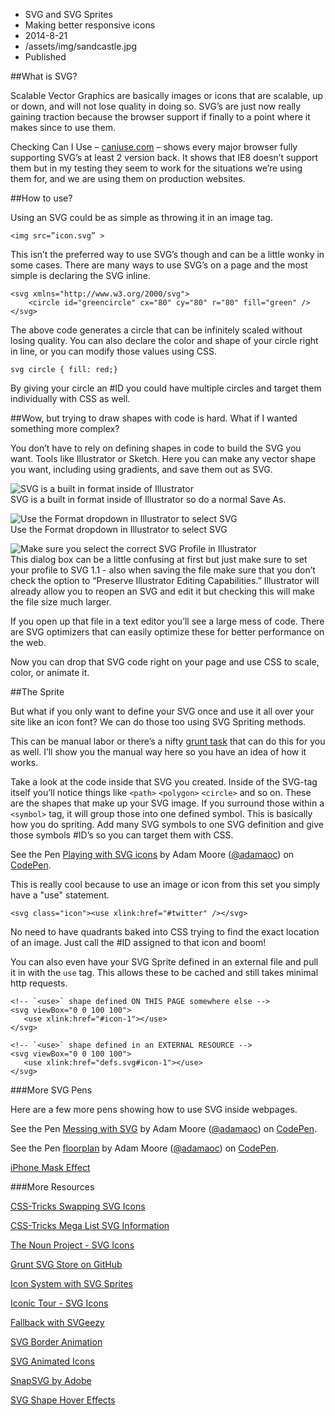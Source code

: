 * SVG and SVG Sprites
* Making better responsive icons
* 2014-8-21
* /assets/img/sandcastle.jpg
* Published

##What is SVG? 

Scalable Vector Graphics are basically images or icons that are scalable, up or down, and will not lose quality in doing so. SVG’s are just now really gaining traction because the browser support if finally to a point where it makes since to use them. 

Checking Can I Use – [caniuse.com](http://caniuse.com/#search=svg) – shows every major browser fully supporting SVG’s at least 2 version back. It shows that IE8 doesn’t support them but in my testing they seem to work for the situations we’re using them for, and we are using them on production websites. 

##How to use?

Using an SVG could be as simple as throwing it in an image tag. 

```
<img src=”icon.svg” >
```

This isn’t the preferred way to use SVG’s though and can be a little wonky in some cases. There are many ways to use SVG’s on a page and the most simple is declaring the SVG inline.   

```
<svg xmlns="http://www.w3.org/2000/svg">
    <circle id="greencircle" cx="80" cy="80" r="80" fill="green" />
</svg>
```    

The above code generates a circle that can be infinitely scaled without losing quality. You can also declare the color and shape of your circle right in line, or you can modify those values using CSS.   

```
svg circle { fill: red;}
```   

By giving your circle an #ID you could have multiple circles and target them individually with CSS as well. 

##Wow, but trying to draw shapes with code is hard. What if I wanted something more complex?

You don’t have to rely on defining shapes in code to build the SVG you want. Tools like Illustrator or Sketch. Here you can make any vector shape you want, including using gradients, and save them out as SVG. 

![SVG is a built in format inside of Illustrator](http://ampnetmedia.com/assets/img/SVG/SVG-illustrator-saveas-ampnet.jpg)   
SVG is a built in format inside of Illustrator so do a normal Save As.

![Use the Format dropdown in Illustrator to select SVG](http://ampnetmedia.com/assets/img/SVG/SVG-illustrator-format-svg-ampnet.jpg)   
Use the Format dropdown in Illustrator to select SVG

![Make sure you select the correct SVG Profile in Illustrator](http://ampnetmedia.com/assets/img/SVG/SVG-illustrator-svg-profile-ampnet.jpg)   
This dialog box can be a little confusing at first but just make sure to set your profile to SVG 1.1 - also when saving the file make sure that you don’t check the option to “Preserve Illustrator Editing Capabilities.” Illustrator will already allow you to reopen an SVG and edit it but checking this will make the file size much larger.  

If you open up that file in a text editor you’ll see a large mess of code. There are SVG optimizers that can easily optimize these for better performance on the web. 

Now you can drop that SVG code right on your page and use CSS to scale, color, or animate it. 

##The Sprite

But what if you only want to define your SVG once and use it all over your site like an icon font? We can do those too using SVG Spriting methods.

This can be manual labor or there’s a nifty [grunt task](https://github.com/FWeinb/grunt-svgstore) that can do this for you as well. I’ll show you the manual way here so you have an idea of how it works. 

Take a look at the code inside that SVG you created. Inside of the SVG-tag itself you’ll notice things like `<path>` `<polygon>` `<circle>` and so on.  These are the shapes that make up your SVG image. If you surround those within a `<symbol>` tag, it will group those into one defined symbol. This is basically how you do spriting. Add many SVG symbols to one SVG definition and give those symbols #ID’s so you can target them with CSS. 

<p data-height="268" data-theme-id="0" data-slug-hash="hoKBq" data-default-tab="result" class='codepen'>See the Pen <a href='http://codepen.io/adamaoc/pen/hoKBq/'>Playing with SVG icons</a> by Adam Moore (<a href='http://codepen.io/adamaoc'>@adamaoc</a>) on <a href='http://codepen.io'>CodePen</a>.</p>
<script async src="//codepen.io/assets/embed/ei.js"></script>

This is really cool because to use an image or icon from this set you simply have a "use" statement.

```
<svg class="icon"><use xlink:href="#twitter" /></svg>
```

No need to have quadrants baked into CSS trying to find the exact location of an image. Just call the #ID assigned to that icon and boom!

You can also even have your SVG Sprite defined in an external file and pull it in with the `use` tag. This allows these to be cached and still takes minimal http requests. 

```
<!-- `<use>` shape defined ON THIS PAGE somewhere else -->
<svg viewBox="0 0 100 100">
   <use xlink:href="#icon-1"></use>
</svg>

<!-- `<use>` shape defined in an EXTERNAL RESOURCE -->
<svg viewBox="0 0 100 100">
   <use xlink:href="defs.svg#icon-1"></use>
</svg>
```

###More SVG Pens

Here are a few more pens showing how to use SVG inside webpages.   


<p data-height="268" data-theme-id="0" data-slug-hash="hIqxG" data-default-tab="result" class='codepen'>See the Pen <a href='http://codepen.io/adamaoc/pen/hIqxG/'>Messing with SVG</a> by Adam Moore (<a href='http://codepen.io/adamaoc'>@adamaoc</a>) on <a href='http://codepen.io'>CodePen</a>.</p>
<script async src="//codepen.io/assets/embed/ei.js"></script>


<p data-height="268" data-theme-id="0" data-slug-hash="tuCGk" data-default-tab="result" class='codepen'>See the Pen <a href='http://codepen.io/adamaoc/pen/tuCGk/'>floorplan</a> by Adam Moore (<a href='http://codepen.io/adamaoc'>@adamaoc</a>) on <a href='http://codepen.io'>CodePen</a>.</p>
<script async src="//codepen.io/assets/embed/ei.js"></script>

[iPhone Mask Effect](http://codepen.io/jhoward/full/jyeFr/)


###More Resources

[CSS-Tricks Swapping SVG Icons](http://css-tricks.com/swapping-svg-icons/)   

[CSS-Tricks Mega List SVG Information](http://css-tricks.com/mega-list-svg-information/)

[The Noun Project - SVG Icons](http://thenounproject.com/)

[Grunt SVG Store on GitHub](https://github.com/FWeinb/grunt-svgstore)

[Icon System with SVG Sprites](http://css-tricks.com/svg-sprites-use-better-icon-fonts/)

[Iconic Tour - SVG Icons](https://useiconic.com/tour/)

[Fallback with SVGeezy](http://benhowdle.im/svgeezy/)

[SVG Border Animation](http://tympanus.net/Tutorials/BorderAnimationSVG/)

[SVG Animated Icons](http://tympanus.net/Development/AnimatedSVGIcons/)

[SnapSVG by Adobe](http://snapsvg.io/demos/)

[SVG Shape Hover Effects](http://tympanus.net/Tutorials/ShapeHoverEffectSVG/)



